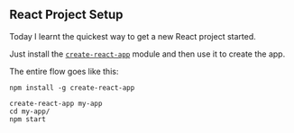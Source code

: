 ## React Project Setup

Today I learnt the quickest way to get a new React project started.

Just install the [`create-react-app`](https://github.com/facebookincubator/create-react-app) module and then use it to create the app.

The entire flow goes like this:

```
npm install -g create-react-app

create-react-app my-app
cd my-app/
npm start
```
